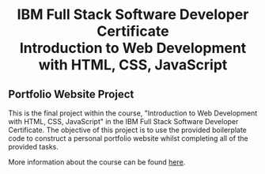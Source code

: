 <h1 align="center"> IBM Full Stack Software Developer Certificate <br> Introduction to Web Development with HTML, CSS, JavaScript </h1>

## Portfolio Website Project

This is the final project within the course, "Introduction to Web Development with HTML, CSS, JavaScript" in the IBM Full Stack Software Developer Certificate. The objective of this project is to use the provided boilerplate code to construct a personal portfolio website whilst completing all of the provided tasks.

More information about the course can be found [here](https://www.coursera.org/learn/introduction-to-web-development-with-html-css-javacript/).
